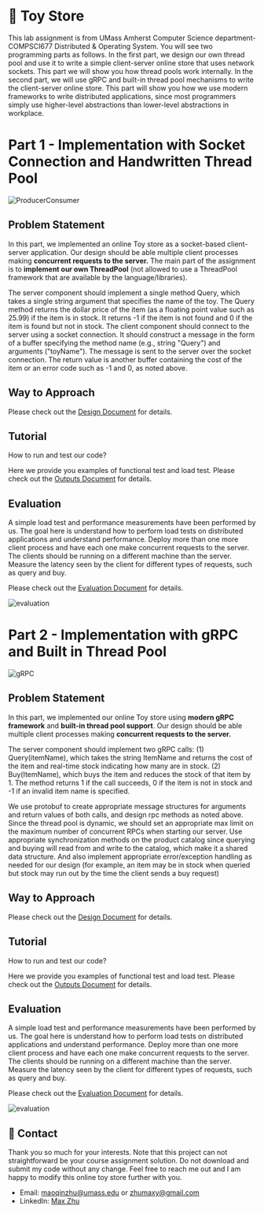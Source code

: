 # :elephant: Toy Store
This lab assignment is from UMass Amherst Computer Science department- COMPSCI677 Distributed & Operating System. You will see two programming parts as follows. In the first part, we design our own thread pool and use it to write a simple client-server online store that uses network sockets. This part we will show you how thread pools work internally. In the second part, we will use gRPC and built-in thread pool mechanisms to write the client-server online store. This part will show you how we use modern frameworks to write distributed applications, since most programmers simply use higher-level abstractions than lower-level abstractions in workplace.



# Part 1 - Implementation with Socket Connection and Handwritten Thread Pool
![ProducerConsumer](https://github.com/MaxyZhu75/Toy-Store/blob/main/summary/figures/part1/ProducerConsumer.jpg)

## Problem Statement
In this part, we implemented an online Toy store as a socket-based client-server application. Our design should be able multiple client processes making **concurrent requests to the server.** The main part of the assignment is to **implement our own ThreadPool** (not allowed to use a ThreadPool framework that are available by the language/libraries).

The server component should implement a single method Query, which takes a single string argument that specifies the name of the toy. The Query method returns the dollar price of the item (as a floating point value such as 25.99) if the item is in stock. It returns -1 if the item is not found and 0 if the item is found but not in stock. The client component should connect to the server using a socket connection. It should construct a message in the form of a buffer specifying the method name (e.g., string "Query") and arguments ("toyName"). The message is sent to the server over the socket connection. The return value is another buffer containing the cost of the item or an error code such as -1 and 0, as noted above.

## Way to Approach
Please check out the [Design Document](https://github.com/MaxyZhu75/Toy-Store/blob/main/summary/design/design%20document.pdf) for details.

## Tutorial
How to run and test our code? 

Here we provide you examples of functional test and load test. Please check out the [Outputs Document](https://github.com/MaxyZhu75/Toy-Store/blob/main/summary/outputs/output.pdf) for details.

## Evaluation
A simple load test and performance measurements have been performed by us. The goal here is understand how to perform load tests on distributed applications and understand performance. Deploy more than one more client process and have each one make concurrent requests to the server. The clients should be running on a different machine than the server. Measure the latency seen by the client for different types of requests, such as query and buy.

Please check out the [Evaluation Document](https://github.com/MaxyZhu75/Toy-Store/blob/main/summary/evaluation/evaluation%20document.pdf) for details.

![evaluation](https://github.com/MaxyZhu75/Toy-Store/blob/main/summary/figures/part1/evaluation.jpg)



# Part 2 - Implementation with gRPC and Built in Thread Pool
![gRPC](https://github.com/MaxyZhu75/Toy-Store/blob/main/summary/figures/part2/gRPC.jpg)

## Problem Statement
In this part, we implemented our online Toy store using **modern gRPC framework** and **built-in thread pool support**. Our design should be able multiple client processes making **concurrent requests to the server.**

The server component should implement two gRPC calls: (1) Query(itemName), which takes the string ItemName and returns the cost of the item and real-time stock indicating how many are in stock. (2) Buy(ItemName), which buys the item and reduces the stock of that item by 1. The method returns 1 if the call succeeds, 0 if the item is not in stock and -1 if an invalid item name is specified.

We use protobuf to create appropriate message structures for arguments and return values of both calls, and design rpc methods as noted above. Since the thread pool is dynamic, we should set an appropriate max limit on the maximum number of concurrent RPCs when starting our server. Use appropriate synchronization methods on the product catalog since querying and buying will read from and write to the catalog, which make it a shared data structure. And also implement appropriate error/exception handling as needed for our design (for example, an item may be in stock when queried but stock may run out by the time the client sends a buy request)

## Way to Approach
Please check out the [Design Document](https://github.com/MaxyZhu75/Toy-Store/blob/main/summary/design/design%20document.pdf) for details.

## Tutorial
How to run and test our code? 

Here we provide you examples of functional test and load test. Please check out the [Outputs Document](https://github.com/MaxyZhu75/Toy-Store/blob/main/summary/outputs/output.pdf) for details.

## Evaluation
A simple load test and performance measurements have been performed by us. The goal here is understand how to perform load tests on distributed applications and understand performance. Deploy more than one more client process and have each one make concurrent requests to the server. The clients should be running on a different machine than the server. Measure the latency seen by the client for different types of requests, such as query and buy.

Please check out the [Evaluation Document](https://github.com/MaxyZhu75/Toy-Store/blob/main/summary/evaluation/evaluation%20document.pdf) for details.

![evaluation](https://github.com/MaxyZhu75/Toy-Store/blob/main/summary/figures/part2/evaluation.jpg)



## :calling: Contact
Thank you so much for your interests. Note that this project can not straightforward be your course assignment solution. Do not download and submit my code without any change. Feel free to reach me out and I am happy to modify this online toy store further with you.
* Email: maoqinzhu@umass.edu or zhumaxy@gmail.com
* LinkedIn: [Max Zhu](https://www.linkedin.com/in/maoqin-zhu/)
